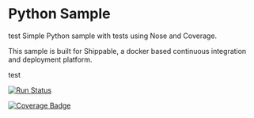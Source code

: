 Python Sample
=====================
test
Simple Python sample with tests using Nose and Coverage.

This sample is built for Shippable, a docker based continuous integration and deployment platform.

test

[![Run Status](https://apibeta.shippable.com/projects/5790ce98c77dae78a8fd77bb/badge?branch=test-reports-success)](https://beta.shippable.com/projects/5790ce98c77dae78a8fd77bb) 


[![Coverage Badge](https://apibeta.shippable.com/projects/5790ce98c77dae78a8fd77bb/coverageBadge?branch=master)](https://beta.shippable.com/projects/5790ce98c77dae78a8fd77bb) 
